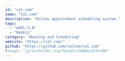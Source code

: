 ```yaml
---
id: "cal.com"
name: "Cal.com"
description: "Online appointment scheduling system."
tags:
  - "AGPL-3.0"
  - "Nodejs"
category: "Booking and Scheduling"
website: "https://cal.com/"
github: "https://github.com/calcom/cal.com"
#image: "/placeholder.svg?height=300&width=400"
---
```


